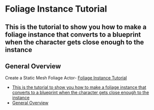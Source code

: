 # Foliage Instance Tutorial
## This is the tutorial to show you how to make a foliage instance that converts to a blueprint when the character gets close enough to the instance

## General Overview
Create a Static Mesh Foliage Actor- [Foliage Instance Tutorial](#foliage-instance-tutorial)
  - [This is the tutorial to show you how to make a foliage instance that converts to a blueprint when the character gets close enough to the instance](#this-is-the-tutorial-to-show-you-how-to-make-a-foliage-instance-that-converts-to-a-blueprint-when-the-character-gets-close-enough-to-the-instance)
  - [General Overview](#general-overview)